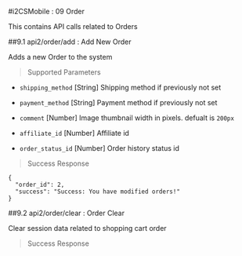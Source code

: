 #i2CSMobile : 09 Order

This contains API calls related to Orders

##9.1 api2/order/add : Add New Order

Adds a new Order to the system


> Supported Parameters

* `shipping_method` [String] Shipping method if previously not set

* `payment_method` [String] Payment method if previously not set

* `comment` [Number] Image thumbnail width in pixels. defualt is `200px`

* `affiliate_id` [Number] Affiliate id

* `order_status_id` [Number] Order history status id

> Success Response

```
{
  "order_id": 2,
  "success": "Success: You have modified orders!"
}
```

##9.2 api2/order/clear : Order Clear

Clear session data related to shopping cart order

> Success Response

```

```
